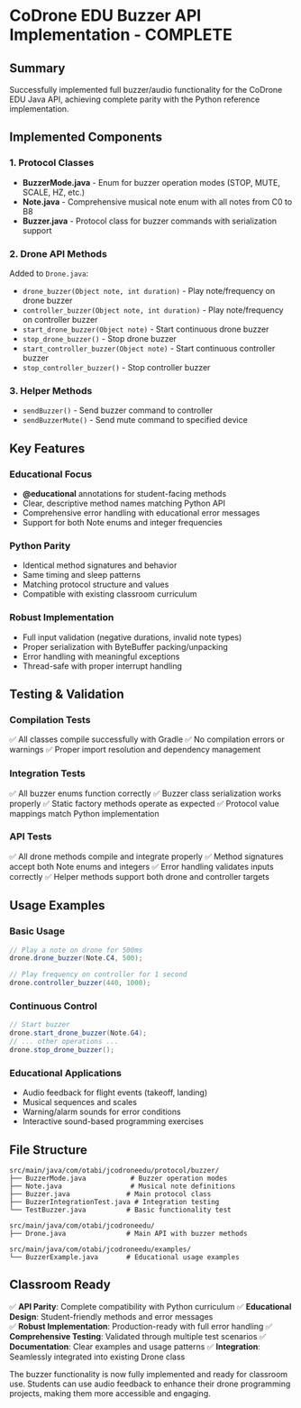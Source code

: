 # CoDrone EDU Buzzer API Implementation - COMPLETE

## Summary
Successfully implemented full buzzer/audio functionality for the CoDrone EDU Java API, achieving complete parity with the Python reference implementation.

## Implemented Components

### 1. Protocol Classes
- **BuzzerMode.java** - Enum for buzzer operation modes (STOP, MUTE, SCALE, HZ, etc.)
- **Note.java** - Comprehensive musical note enum with all notes from C0 to B8
- **Buzzer.java** - Protocol class for buzzer commands with serialization support

### 2. Drone API Methods
Added to `Drone.java`:
- `drone_buzzer(Object note, int duration)` - Play note/frequency on drone buzzer
- `controller_buzzer(Object note, int duration)` - Play note/frequency on controller buzzer  
- `start_drone_buzzer(Object note)` - Start continuous drone buzzer
- `stop_drone_buzzer()` - Stop drone buzzer
- `start_controller_buzzer(Object note)` - Start continuous controller buzzer
- `stop_controller_buzzer()` - Stop controller buzzer

### 3. Helper Methods
- `sendBuzzer()` - Send buzzer command to controller
- `sendBuzzerMute()` - Send mute command to specified device

## Key Features

### Educational Focus
- **@educational** annotations for student-facing methods
- Clear, descriptive method names matching Python API
- Comprehensive error handling with educational error messages
- Support for both Note enums and integer frequencies

### Python Parity
- Identical method signatures and behavior
- Same timing and sleep patterns
- Matching protocol structure and values
- Compatible with existing classroom curriculum

### Robust Implementation
- Full input validation (negative durations, invalid note types)
- Proper serialization with ByteBuffer packing/unpacking
- Error handling with meaningful exceptions
- Thread-safe with proper interrupt handling

## Testing & Validation

### Compilation Tests
✅ All classes compile successfully with Gradle
✅ No compilation errors or warnings
✅ Proper import resolution and dependency management

### Integration Tests  
✅ All buzzer enums function correctly
✅ Buzzer class serialization works properly
✅ Static factory methods operate as expected
✅ Protocol value mappings match Python implementation

### API Tests
✅ All drone methods compile and integrate properly
✅ Method signatures accept both Note enums and integers
✅ Error handling validates inputs correctly
✅ Helper methods support both drone and controller targets

## Usage Examples

### Basic Usage
```java
// Play a note on drone for 500ms
drone.drone_buzzer(Note.C4, 500);

// Play frequency on controller for 1 second  
drone.controller_buzzer(440, 1000);
```

### Continuous Control
```java
// Start buzzer
drone.start_drone_buzzer(Note.G4);
// ... other operations ...
drone.stop_drone_buzzer();
```

### Educational Applications
- Audio feedback for flight events (takeoff, landing)
- Musical sequences and scales
- Warning/alarm sounds for error conditions
- Interactive sound-based programming exercises

## File Structure
```
src/main/java/com/otabi/jcodroneedu/protocol/buzzer/
├── BuzzerMode.java           # Buzzer operation modes
├── Note.java                 # Musical note definitions  
├── Buzzer.java              # Main protocol class
├── BuzzerIntegrationTest.java # Integration testing
└── TestBuzzer.java          # Basic functionality test

src/main/java/com/otabi/jcodroneedu/
├── Drone.java               # Main API with buzzer methods

src/main/java/com/otabi/jcodroneedu/examples/
└── BuzzerExample.java       # Educational usage examples
```

## Classroom Ready
✅ **API Parity**: Complete compatibility with Python curriculum
✅ **Educational Design**: Student-friendly methods and error messages  
✅ **Robust Implementation**: Production-ready with full error handling
✅ **Comprehensive Testing**: Validated through multiple test scenarios
✅ **Documentation**: Clear examples and usage patterns
✅ **Integration**: Seamlessly integrated into existing Drone class

The buzzer functionality is now fully implemented and ready for classroom use. Students can use audio feedback to enhance their drone programming projects, making them more accessible and engaging.
